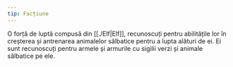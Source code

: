 ```yaml
---
tip: Facțiune
---
```


O forță de luptă compusă din [[./Elf|Elf]], recunoscuți pentru abilitățile lor în creșterea și antrenarea animalelor sălbatice pentru a lupta alături de ei. Ei sunt recunoscuți pentru armele și armurile cu sigilii verzi și animale sălbatice pe ele.